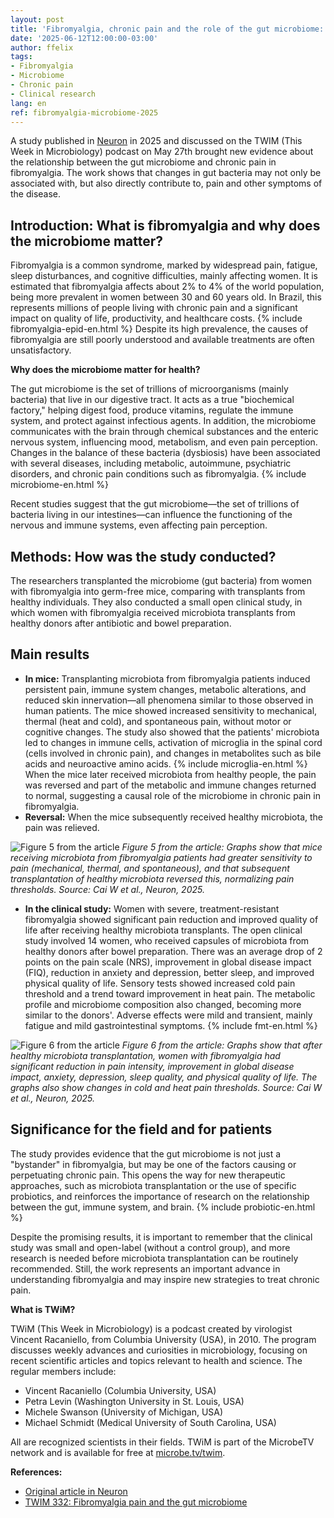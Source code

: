 ```yaml
---
layout: post
title: 'Fibromyalgia, chronic pain and the role of the gut microbiome: new findings from 2025'
date: '2025-06-12T12:00:00-03:00'
author: ffelix
tags:
- Fibromyalgia
- Microbiome
- Chronic pain
- Clinical research
lang: en
ref: fibromyalgia-microbiome-2025
---
```


A study published in [Neuron](https://doi.org/10.1016/j.neuron.2025.03.032) in 2025 and discussed on the TWIM (This Week in Microbiology) podcast on May 27th brought new evidence about the relationship between the gut microbiome and chronic pain in fibromyalgia. The work shows that changes in gut bacteria may not only be associated with, but also directly contribute to, pain and other symptoms of the disease.
<!--more-->

## Introduction: What is fibromyalgia and why does the microbiome matter?

Fibromyalgia is a common syndrome, marked by widespread pain, fatigue, sleep disturbances, and cognitive difficulties, mainly affecting women. It is estimated that fibromyalgia affects about 2% to 4% of the world population, being more prevalent in women between 30 and 60 years old. In Brazil, this represents millions of people living with chronic pain and a significant impact on quality of life, productivity, and healthcare costs. {% include fibromyalgia-epid-en.html %} Despite its high prevalence, the causes of fibromyalgia are still poorly understood and available treatments are often unsatisfactory.

**Why does the microbiome matter for health?**

The gut microbiome is the set of trillions of microorganisms (mainly bacteria) that live in our digestive tract. It acts as a true "biochemical factory," helping digest food, produce vitamins, regulate the immune system, and protect against infectious agents. In addition, the microbiome communicates with the brain through chemical substances and the enteric nervous system, influencing mood, metabolism, and even pain perception. Changes in the balance of these bacteria (dysbiosis) have been associated with several diseases, including metabolic, autoimmune, psychiatric disorders, and chronic pain conditions such as fibromyalgia. {% include microbiome-en.html %}

Recent studies suggest that the gut microbiome—the set of trillions of bacteria living in our intestines—can influence the functioning of the nervous and immune systems, even affecting pain perception.

## Methods: How was the study conducted?

The researchers transplanted the microbiome (gut bacteria) from women with fibromyalgia into germ-free mice, comparing with transplants from healthy individuals. They also conducted a small open clinical study, in which women with fibromyalgia received microbiota transplants from healthy donors after antibiotic and bowel preparation.

## Main results

- **In mice:** Transplanting microbiota from fibromyalgia patients induced persistent pain, immune system changes, metabolic alterations, and reduced skin innervation—all phenomena similar to those observed in human patients. The mice showed increased sensitivity to mechanical, thermal (heat and cold), and spontaneous pain, without motor or cognitive changes. The study also showed that the patients' microbiota led to changes in immune cells, activation of microglia in the spinal cord (cells involved in chronic pain), and changes in metabolites such as bile acids and neuroactive amino acids. {% include microglia-en.html %} When the mice later received microbiota from healthy people, the pain was reversed and part of the metabolic and immune changes returned to normal, suggesting a causal role of the microbiome in chronic pain in fibromyalgia.
- **Reversal:** When the mice subsequently received healthy microbiota, the pain was relieved.

![Figure 5 from the article](https://www.cell.com/cms/10.1016/j.neuron.2025.03.032/asset/c4101b78-70b3-4e9b-84f1-25c59bce8c12/main.assets/gr5_lrg.jpg)
*Figure 5 from the article: Graphs show that mice receiving microbiota from fibromyalgia patients had greater sensitivity to pain (mechanical, thermal, and spontaneous), and that subsequent transplantation of healthy microbiota reversed this, normalizing pain thresholds. Source: Cai W et al., Neuron, 2025.*

- **In the clinical study:** Women with severe, treatment-resistant fibromyalgia showed significant pain reduction and improved quality of life after receiving healthy microbiota transplants. The open clinical study involved 14 women, who received capsules of microbiota from healthy donors after bowel preparation. There was an average drop of 2 points on the pain scale (NRS), improvement in global disease impact (FIQ), reduction in anxiety and depression, better sleep, and improved physical quality of life. Sensory tests showed increased cold pain threshold and a trend toward improvement in heat pain. The metabolic profile and microbiome composition also changed, becoming more similar to the donors'. Adverse effects were mild and transient, mainly fatigue and mild gastrointestinal symptoms. {% include fmt-en.html %}

![Figure 6 from the article](https://www.cell.com/cms/10.1016/j.neuron.2025.03.032/asset/86701a65-abed-49f6-9c26-9a92e9d705fc/main.assets/gr6_lrg.jpg)
*Figure 6 from the article: Graphs show that after healthy microbiota transplantation, women with fibromyalgia had significant reduction in pain intensity, improvement in global disease impact, anxiety, depression, sleep quality, and physical quality of life. The graphs also show changes in cold and heat pain thresholds. Source: Cai W et al., Neuron, 2025.*

## Significance for the field and for patients

The study provides evidence that the gut microbiome is not just a "bystander" in fibromyalgia, but may be one of the factors causing or perpetuating chronic pain. This opens the way for new therapeutic approaches, such as microbiota transplantation or the use of specific probiotics, and reinforces the importance of research on the relationship between the gut, immune system, and brain. {% include probiotic-en.html %}

Despite the promising results, it is important to remember that the clinical study was small and open-label (without a control group), and more research is needed before microbiota transplantation can be routinely recommended. Still, the work represents an important advance in understanding fibromyalgia and may inspire new strategies to treat chronic pain.

**What is TWiM?**

TWiM (This Week in Microbiology) is a podcast created by virologist Vincent Racaniello, from Columbia University (USA), in 2010. The program discusses weekly advances and curiosities in microbiology, focusing on recent scientific articles and topics relevant to health and science. The regular members include:

- Vincent Racaniello (Columbia University, USA)
- Petra Levin (Washington University in St. Louis, USA)
- Michele Swanson (University of Michigan, USA)
- Michael Schmidt (Medical University of South Carolina, USA)

All are recognized scientists in their fields. TWiM is part of the MicrobeTV network and is available for free at [microbe.tv/twim](https://www.microbe.tv/twim/).

**References:**

- [Original article in Neuron](https://doi.org/10.1016/j.neuron.2025.03.032)
- [TWIM 332: Fibromyalgia pain and the gut microbiome](https://www.microbe.tv/twim/twim-332/)
